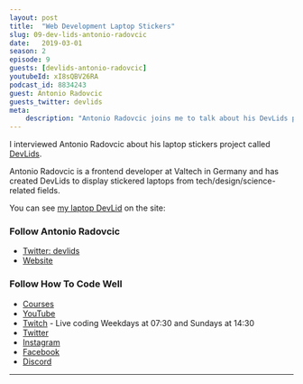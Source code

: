 ```yaml
---
layout: post
title:  "Web Development Laptop Stickers"
slug: 09-dev-lids-antonio-radovcic
date:   2019-03-01
season: 2
episode: 9
guests: [devlids-antonio-radovcic]
youtubeId: xI8sQBV26RA
podcast_id: 8834243
guest: Antonio Radovcic
guests_twitter: devlids
meta:
    description: "Antonio Radovcic joins me to talk about his DevLids project.  Get you laptop lid on Devlids!"
---
```


I interviewed Antonio Radovcic about his laptop stickers project called [DevLids](http://devlids.com). 

Antonio Radovcic is a frontend developer at Valtech in Germany and has created DevLids to display stickered laptops from tech/design/science-related fields.

You can see [my laptop DevLid](https://devlids.com/lids/pfwd) on the site: 

### Follow Antonio Radovcic
- [Twitter: devlids](https://twitter.com/devlids) 
- [Website](http://devlids.com)

### Follow How To Code Well
- [Courses](http://howtocodewell.net)
- [YouTube](http://youtube.com/howtocodewell)
- [Twitch](http://twitch.tv/howtocodewell) - Live coding Weekdays at 07:30 and Sundays at 14:30
- [Twitter](https://twitter.com/howtocodewell)
- [Instagram](http://instagram.com/howtocodewell/)
- [Facebook](http://facebook.com/howtocodewell/)
- [Discord](http://howtocodewell.net/discord)

-------------------------------
